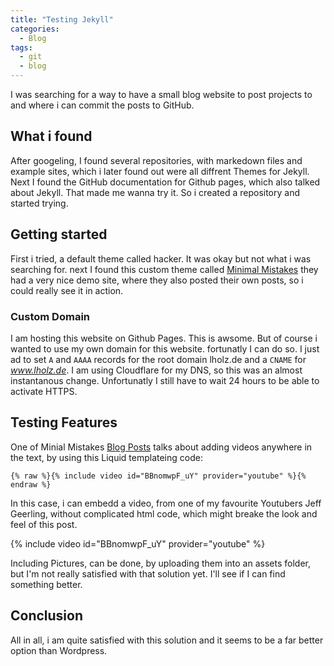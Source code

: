 ```yaml
---
title: "Testing Jekyll"
categories:
  - Blog
tags:
  - git
  - blog
---
```


I was searching for a way to have a small blog website to post projects to and where i can commit the posts to GitHub.

## What i found

After googeling, I found several repositories, with markedown files and example sites, which i later found out were all diffrent Themes for Jekyll. Next I found the GitHub documentation for Github pages, which also talked about Jekyll. That made me wanna try it. So i created a repository and started trying.

## Getting started

First i tried, a default theme called hacker. It was okay but not what i was searching for. next I found this custom theme called [Minimal Mistakes](https://github.com/mmistakes/minimal-mistakes) they had a very nice demo site, where they also posted their own posts, so i could really see it in action.

### Custom Domain

I am hosting this website on Github Pages. This is awsome. But of course i wanted to use my own domain for this website. fortunatly I can do so. I just ad to set `A` and `AAAA` records for the root domain lholz.de and a `CNAME` for *www.lholz.de*. I am using Cloudflare for my DNS, so this was an almost instantanous change. Unfortunatly I still have to wait 24 hours to be able to activate HTTPS.

## Testing Features

One of Minial Mistakes [Blog Posts](https://mmistakes.github.io/minimal-mistakes/layout/uncategorized/layout-header-video/) talks about adding videos anywhere in the text, by using this Liquid templateing code:

```liquid
{% raw %}{% include video id="BBnomwpF_uY" provider="youtube" %}{% endraw %}
```

In this case, i can embedd a video, from one of my favourite Youtubers Jeff Geerling, without complicated html code, which might breake the look and feel of this post.

{% include video id="BBnomwpF_uY" provider="youtube" %}

Including Pictures, can be done, by uploading them into an assets folder, but I'm not really satisfied with that solution yet. I'll see if I can find something better.

## Conclusion

All in all, i am quite satisfied with this solution and it seems to be a far better option than Wordpress.